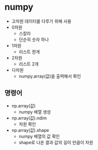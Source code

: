 # numpy
- 고차원 데이터를 다루기 위해 사용
- 0차원
    - 스칼라
    - 단순히 숫자 하나
- 1차원
    - 리스트 한개
- 2차원
    - 리스트 2개
- 다차원
    - numpy.array(값)을 출력해서 확인
## 명령어
- np.array(값)
    - numpy 배열 생성
- np.array(값).ndim
    - 차원 확인
- np.array(값).shape
    - numpy 배열의 값 확인
    - shape로 나온 결과 값의 길이 만큼이 차원
